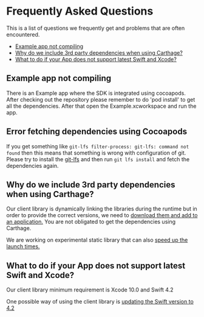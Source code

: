 # Frequently Asked Questions

This is a list of questions we frequently get and problems that are often encountered. 

* [Example app not compiling](#example-app-not-compiling)
* [Why do we include 3rd party dependencies when using Carthage?](#why-do-we-include-3rd-party-dependencies-when-using-carthage)
* [What to do if your App does not support latest Swift and Xcode?](#what-to-do-if-your-app-does-not-support-latest-swift-and-xcode)

## Example app not compiling

There is an Example app where the SDK is integrated using cocoapods. After checking out
the repository please remember to do 'pod install' to get all the dependencies. After that open the 
Example.xcworkspace and run the app.

## Error fetching dependencies using Cocoapods

If you get something like `git-lfs filter-process: git-lfs: command not found` then this means that something is wrong with configuration of git. Please try to install the [git-lfs](https://git-lfs.github.com) and then run `git lfs install` and fetch the dependencies again.

## Why do we include 3rd party dependencies when using Carthage?

Our client library is dynamically linking the libraries during the runtime but in order to provide the correct versions, we need to [download them and add to an application.](https://github.com/Carthage/Carthage#adding-frameworks-to-an-application) You are not obligated to get the dependencies using Carthage.

We are working on experimental static library that can also [speed up the launch times.](https://github.com/Carthage/Carthage#build-static-frameworks-to-speed-up-your-apps-launch-times)

## What to do if your App does not support latest Swift and Xcode?

Our client library minimum requirement is Xcode 10.0 and Swift 4.2 

One possible way of using the client library is [updating the Swift version to 4.2](https://useyourloaf.com/blog/upgrading-to-swift-4.2/)
